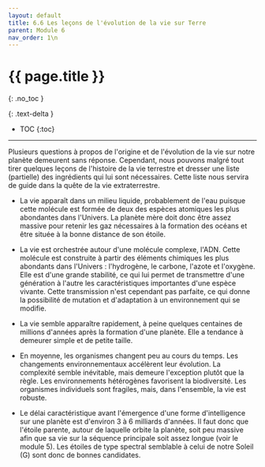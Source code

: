 ```yaml
---
layout: default
title: 6.6 Les leçons de l'évolution de la vie sur Terre
parent: Module 6
nav_order: 1\n
---
```


# {{ page.title }}
{: .no_toc }

{: .text-delta }
- TOC
{:toc}
---
Plusieurs questions à propos de l'origine et de l'évolution de la vie sur notre planète demeurent sans réponse. Cependant, nous pouvons malgré tout tirer quelques leçons de l'histoire de la vie terrestre et dresser une liste (partielle) des ingrédients qui lui sont nécessaires. Cette liste nous servira de guide dans la quête de la vie extraterrestre.

* La vie apparaît dans un milieu liquide, probablement de l'eau puisque cette molécule est formée de deux des espèces atomiques les plus abondantes dans l'Univers. La planète mère doit donc être assez massive pour retenir les gaz nécessaires à la formation des océans et être située à la bonne distance de son étoile.

* La vie est orchestrée autour d'une molécule complexe, l'ADN. Cette molécule est construite à partir des éléments chimiques les plus abondants dans l'Univers : l'hydrogène, le carbone, l'azote et l'oxygène. Elle est d'une grande stabilité, ce qui lui permet de transmettre d'une génération à l'autre les caractéristiques importantes d'une espèce vivante. Cette transmission n'est cependant pas parfaite, ce qui donne la possibilité de mutation et d'adaptation à un environnement qui se modifie.

* La vie semble apparaître rapidement, à peine quelques centaines de millions d'années après la formation d'une planète. Elle a tendance à demeurer simple et de petite taille.

* En moyenne, les organismes changent peu au cours du temps. Les changements environnementaux accélèrent leur évolution. La complexité semble inévitable, mais demeure l'exception plutôt que la règle. Les environnements hétérogènes favorisent la biodiversité. Les organismes individuels sont fragiles, mais, dans l'ensemble, la vie est robuste.

* Le délai caractéristique avant l'émergence d'une forme d'intelligence sur une planète est d'environ 3 à 6 milliards d'années. Il faut donc que l'étoile parente, autour de laquelle orbite la planète, soit peu massive afin que sa vie sur la séquence principale soit assez longue (voir le module 5). Les étoiles de type spectral semblable à celui de notre Soleil (G) sont donc de bonnes candidates.
